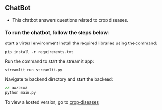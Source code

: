 ## ChatBot
- This chatbot answers questions related to crop diseases.

### To run the chatbot, follow the steps below:
 
start a virtual environment
Install the required libraries using the command:
```
pip install -r requirements.txt
```
Run the command to start the streamlit app:
```
streamlit run streamlit.py
```

Navigate to backend directory and start the backend:
```bash 
cd Backend
python main.py
```

To view a hosted version, go to [crop-diseases](https://crop-diseases.streamlit.app/)
